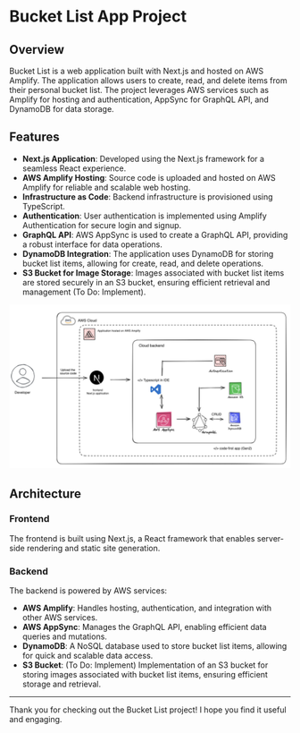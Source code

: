 # Bucket List App Project

## Overview

Bucket List is a web application built with Next.js and hosted on AWS Amplify. The application allows users to create, read, and delete items from their personal bucket list. The project leverages AWS services such as Amplify for hosting and authentication, AppSync for GraphQL API, and DynamoDB for data storage.

## Features

- **Next.js Application**: Developed using the Next.js framework for a seamless React experience.
- **AWS Amplify Hosting**: Source code is uploaded and hosted on AWS Amplify for reliable and scalable web hosting.
- **Infrastructure as Code**: Backend infrastructure is provisioned using TypeScript.
- **Authentication**: User authentication is implemented using Amplify Authentication for secure login and signup.
- **GraphQL API**: AWS AppSync is used to create a GraphQL API, providing a robust interface for data operations.
- **DynamoDB Integration**: The application uses DynamoDB for storing bucket list items, allowing for create, read, and delete operations.
- **S3 Bucket for Image Storage**: Images associated with bucket list items are stored securely in an S3 bucket, ensuring efficient retrieval and management (To Do: Implement).

![Architecture Diagram](./src/images/ArchitectureDiagram.png)

## Architecture

### Frontend

The frontend is built using Next.js, a React framework that enables server-side rendering and static site generation.

### Backend

The backend is powered by AWS services:

- **AWS Amplify**: Handles hosting, authentication, and integration with other AWS services.
- **AWS AppSync**: Manages the GraphQL API, enabling efficient data queries and mutations.
- **DynamoDB**: A NoSQL database used to store bucket list items, allowing for quick and scalable data access.
- **S3 Bucket**: (To Do: Implement) Implementation of an S3 bucket for storing images associated with bucket list items, ensuring efficient storage and retrieval.

---

Thank you for checking out the Bucket List project! I hope you find it useful and engaging.
